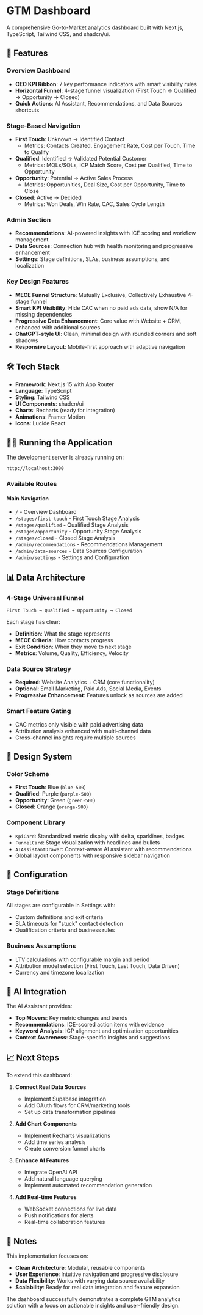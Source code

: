 # GTM Dashboard

A comprehensive Go-to-Market analytics dashboard built with Next.js, TypeScript, Tailwind CSS, and shadcn/ui.

## 🚀 Features

### Overview Dashboard
- **CEO KPI Ribbon**: 7 key performance indicators with smart visibility rules
- **Horizontal Funnel**: 4-stage funnel visualization (First Touch → Qualified → Opportunity → Closed)
- **Quick Actions**: AI Assistant, Recommendations, and Data Sources shortcuts

### Stage-Based Navigation
- **First Touch**: Unknown → Identified Contact
  - Metrics: Contacts Created, Engagement Rate, Cost per Touch, Time to Qualify
- **Qualified**: Identified → Validated Potential Customer
  - Metrics: MQLs/SQLs, ICP Match Score, Cost per Qualified, Time to Opportunity
- **Opportunity**: Potential → Active Sales Process
  - Metrics: Opportunities, Deal Size, Cost per Opportunity, Time to Close
- **Closed**: Active → Decided
  - Metrics: Won Deals, Win Rate, CAC, Sales Cycle Length

### Admin Section
- **Recommendations**: AI-powered insights with ICE scoring and workflow management
- **Data Sources**: Connection hub with health monitoring and progressive enhancement
- **Settings**: Stage definitions, SLAs, business assumptions, and localization

### Key Design Features
- **MECE Funnel Structure**: Mutually Exclusive, Collectively Exhaustive 4-stage funnel
- **Smart KPI Visibility**: Hide CAC when no paid ads data, show N/A for missing dependencies
- **Progressive Data Enhancement**: Core value with Website + CRM, enhanced with additional sources
- **ChatGPT-style UI**: Clean, minimal design with rounded corners and soft shadows
- **Responsive Layout**: Mobile-first approach with adaptive navigation

## 🛠️ Tech Stack

- **Framework**: Next.js 15 with App Router
- **Language**: TypeScript
- **Styling**: Tailwind CSS
- **UI Components**: shadcn/ui
- **Charts**: Recharts (ready for integration)
- **Animations**: Framer Motion
- **Icons**: Lucide React

## 🏃‍♂️ Running the Application

The development server is already running on:
```
http://localhost:3000
```

### Available Routes

#### Main Navigation
- `/` - Overview Dashboard
- `/stages/first-touch` - First Touch Stage Analysis
- `/stages/qualified` - Qualified Stage Analysis  
- `/stages/opportunity` - Opportunity Stage Analysis
- `/stages/closed` - Closed Stage Analysis
- `/admin/recommendations` - Recommendations Management
- `/admin/data-sources` - Data Sources Configuration
- `/admin/settings` - Settings and Configuration

## 📊 Data Architecture

### 4-Stage Universal Funnel
```
First Touch → Qualified → Opportunity → Closed
```

Each stage has clear:
- **Definition**: What the stage represents
- **MECE Criteria**: How contacts progress
- **Exit Condition**: When they move to next stage
- **Metrics**: Volume, Quality, Efficiency, Velocity

### Data Source Strategy
- **Required**: Website Analytics + CRM (core functionality)
- **Optional**: Email Marketing, Paid Ads, Social Media, Events
- **Progressive Enhancement**: Features unlock as sources are added

### Smart Feature Gating
- CAC metrics only visible with paid advertising data
- Attribution analysis enhanced with multi-channel data
- Cross-channel insights require multiple sources

## 🎨 Design System

### Color Scheme
- **First Touch**: Blue (`blue-500`)
- **Qualified**: Purple (`purple-500`)
- **Opportunity**: Green (`green-500`)
- **Closed**: Orange (`orange-500`)

### Component Library
- `KpiCard`: Standardized metric display with delta, sparklines, badges
- `FunnelCard`: Stage visualization with headlines and bullets
- `AIAssistantDrawer`: Context-aware AI assistant with recommendations
- Global layout components with responsive sidebar navigation

## 🔧 Configuration

### Stage Definitions
All stages are configurable in Settings with:
- Custom definitions and exit criteria
- SLA timeouts for "stuck" contact detection
- Qualification criteria and business rules

### Business Assumptions
- LTV calculations with configurable margin and period
- Attribution model selection (First Touch, Last Touch, Data Driven)
- Currency and timezone localization

## 🤖 AI Integration

The AI Assistant provides:
- **Top Movers**: Key metric changes and trends
- **Recommendations**: ICE-scored action items with evidence
- **Keyword Analysis**: ICP alignment and optimization opportunities
- **Context Awareness**: Stage-specific insights and suggestions

## 📈 Next Steps

To extend this dashboard:

1. **Connect Real Data Sources**
   - Implement Supabase integration
   - Add OAuth flows for CRM/marketing tools
   - Set up data transformation pipelines

2. **Add Chart Components**
   - Implement Recharts visualizations
   - Add time series analysis
   - Create conversion funnel charts

3. **Enhance AI Features**
   - Integrate OpenAI API
   - Add natural language querying
   - Implement automated recommendation generation

4. **Add Real-time Features**
   - WebSocket connections for live data
   - Push notifications for alerts
   - Real-time collaboration features

## 📝 Notes

This implementation focuses on:
- **Clean Architecture**: Modular, reusable components
- **User Experience**: Intuitive navigation and progressive disclosure
- **Data Flexibility**: Works with varying data source availability
- **Scalability**: Ready for real data integration and feature expansion

The dashboard successfully demonstrates a complete GTM analytics solution with a focus on actionable insights and user-friendly design.